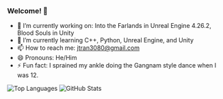 ### Welcome! 👋

- 🔭 I’m currently working on: Into the Farlands in Unreal Engine 4.26.2, Blood Souls in Unity
- 🌱 I’m currently learning C++, Python, Unreal Engine, and Unity
- 📫 How to reach me: jtran3080@gmail.com
- 😄 Pronouns: He/Him
- ⚡ Fun fact: I sprained my ankle doing the Gangnam style dance when I was 12.

![Top Languages](https://github-readme-stats.vercel.app/api/top-langs/?username=JasonT1085&theme=radical)
![GitHub Stats](https://github-readme-stats.vercel.app/api?username=JasonT1085&theme=radical&count_private=true&show_icons=true&layout=compact)

